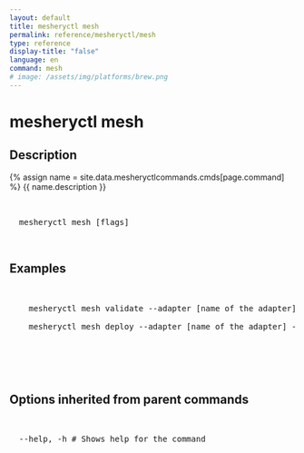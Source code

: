 ```yaml
---
layout: default
title: mesheryctl mesh
permalink: reference/mesheryctl/mesh
type: reference
display-title: "false"
language: en
command: mesh
# image: /assets/img/platforms/brew.png
---
```


<!-- Copy this template to create individual doc pages for each mesheryctl commands -->

<!-- Name of the command -->
# mesheryctl mesh

<!-- Description of the command. Preferably a paragraph -->
## Description

{% assign name = site.data.mesheryctlcommands.cmds[page.command] %}
{{ name.description }}

<!-- Basic usage of the command -->
<pre class="codeblock-pre">
  <div class="codeblock">
  mesheryctl mesh [flags] 
  </div>
</pre>

<!-- All possible example use cases of the command -->
## Examples


<pre class="codeblock-pre">
  <div class="codeblock">
    mesheryctl mesh validate --adapter [name of the adapter] --tokenPath [path to token for authentication] --spec [specification to be used for conformance test] --namespace [namespace to be used]

    mesheryctl mesh deploy --adapter [name of the adapter] --namespace [Kubernetes namespace to be used for deploying the validation tests and sample workload] --tokenPath [path to token for authentication]
  </div>
 </pre>
<br/>


<!-- Options/Flags available in this command -->
<!-- ## Options & Flags

{% for subcommand_hash in site.data.mesheryctlcommands.meshes.validate.subcommand %}{% assign subcommand = subcommand_hash[1] %}
{{ subcommand.description }}
<pre class="codeblock-pre">
  <div class="codeblock">
    {{ subcommand.name }}
  </div>
</pre>
{% endfor %}
<br/>
-->
## Options inherited from parent commands
<pre class="codeblock-pre">
  <div class="codeblock">
  --help, -h # Shows help for the command
  </div>
</pre>